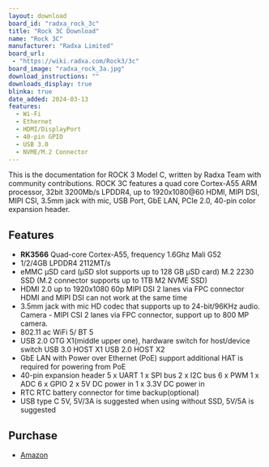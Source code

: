 ```yaml
---
layout: download
board_id: "radxa_rock_3c"
title: "Rock 3C Download"
name: "Rock 3C"
manufacturer: "Radxa Limited"
board_url:
 - "https://wiki.radxa.com/Rock3/3c"
board_image: "radxa_rock_3a.jpg"
download_instructions: ""
downloads_display: true
blinka: true
date_added: 2024-03-13
features:
  - Wi-Fi
  - Ethernet
  - HDMI/DisplayPort
  - 40-pin GPIO
  - USB 3.0
  - NVME/M.2 Connector
---
```


This is the documentation for ROCK 3 Model C, written by Radxa Team with community contributions.
ROCK 3C features a quad core Cortex-A55 ARM processor, 32bit 3200Mb/s LPDDR4, up to 1920x1080@60 HDMI, MIPI DSI, MIPI CSI, 3.5mm jack with mic, USB Port, GbE LAN, PCIe 2.0, 40-pin color expansion header.

## Features
- **RK3566**  Quad-core Cortex-A55, frequency 1.6Ghz Mali G52
- 1/2/4GB LPDDR4 2112MT/s
- eMMC μSD card (μSD slot supports up to 128 GB μSD card) M.2 2230 SSD (M.2 connector supports up to 1TB M2 NVME SSD)
- HDMI 2.0 up to 1920x1080 60p MIPI DSI 2 lanes via FPC connector HDMI and MIPI DSI can not work at the same time
- 3.5mm jack with mic HD codec that supports up to 24-bit/96KHz audio. Camera -  MIPI CSI 2 lanes via FPC connector, support up to 800 MP camera.
- 802.11 ac WiFi 5/ BT 5
- USB 2.0 OTG X1(middle upper one), hardware switch for host/device switch USB 3.0 HOST X1 USB 2.0 HOST X2
- GbE LAN with Power over Ethernet (PoE) support additional HAT is required for powering from PoE
- 40-pin expansion header 5 x UART 1 x SPI bus 2 x I2C bus 6 x PWM 1 x ADC 6 x GPIO 2 x 5V DC power in 1 x 3.3V DC power in
- RTC RTC battery connector for time backup(optional)
- USB type C 5V, 5V/3A is suggested when using without SSD, 5V/5A is suggested

## Purchase

* [Amazon](https://amzn.to/3v01Idv)